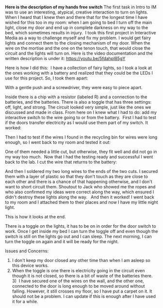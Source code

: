 **Here is the description of my hands free switch**
The first task in Intro to IM was to use an interesting, atypical, creative interaction to turn on lights. When I heard that I knew then and there that for the longest time I have wished for this too in my room: when I am going to bed I turn off the main light, close my door and end up in complete darkness on my way to the bed, which sometimes results in injury. 
I took this first project in Interactive Media as a way to challenge myself and fix my problem. I would get fairy lights and connect them to the closing mechanism of my door. When the wire on the mortise and the one on the tenon touch, that would close the circuit and the lights will turn on.
Here is the video documentation and the written description is under it:
https://youtu.be/5fdahpI85gY

Here is how I did this: 
I have a collection of fairy lights, so I took a look at the ones working with a battery and realized that they could be the LEDs I use for this project. So, I took them apart:

With a gentle push and a screwdriver, they were easy to piece apart.

Inside there is a chip with a resistor (labeled R) and a connection to the batteries, and the batteries. There is also a toggle that has three settings: off, light, and strong. The circuit looked very simple, just like the ones we discussed and made in class. From here on I knew what I had to do: add my interactive switch to the wire going to or from the battery. 
First I had to test if the doors transfer electricity as I would use them part of my switch. It worked:

Then I had to test if the wires I found in the recycling bin for wires were long enough, so I went back to my room and tested it out:

One of them needed a little cut, but otherwise, they fit well and did not go in my way too much. 
Now that I had the testing ready and successful I went back to the lab.
I cut the wire that returns to the battery: 

And then I soldered my two long wires to the ends of the two cuts. I secured them with a layer of plastic so that they don't touch as they are close to each other and there is a chance of that happening otherwise, and I don't want to short circuit them.
Shoutout to Jack who showed me the ropes and who also confirmed my ideas were correct along the way, which ensured I didn't destroy these lights along the way. 
 And then it worked! I went back to my room and I attached them to their places and now I have my little night light.

This is how it looks at the end.

There is a toggle on the lights, it has to be on in order for the door switch to work. Once I get inside my bed I can turn the toggle off and even though the switch is still on the lights go out and I can sleep. The next morning, I can turn the toggle on again and it will be ready for the night. 

Issues and Concerns: 
1) I don't keep my door closed any other time than when I am asleep so this device works. 
2) When the toggle is one there is electricity going in the circuit even though it is not closed, so there is a bit of waste of the batteries there. 
3)  I have secured one of the wires on the wall, and the other one, connected to the door is long enough to be moved around without falling. However, it still crosses my floor, so I have put a carpet on it. It should not be a problem. I can update if this is enough after I have used it for a while. 
